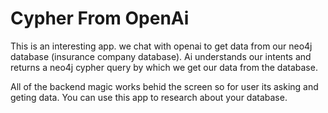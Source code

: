 # Cypher From OpenAi

This is an interesting app.
 we chat with openai to get data from our neo4j database (insurance company database). Ai understands our intents and returns a neo4j cypher query by which we get our data from the database.

 All of the backend magic works behid the screen so for user its asking and geting data. You can use this app to research about your database.
